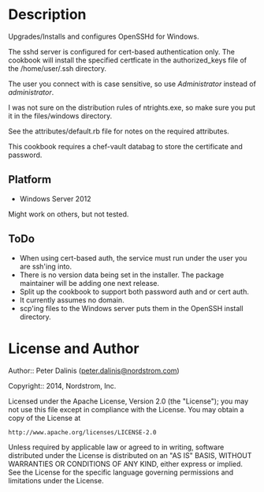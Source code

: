 Description
===========

Upgrades/Installs and configures OpenSSHd for Windows.

The sshd server is configured for cert-based authentication only. The cookbook will install the specified certficate in the authorized_keys file of the /home/user/.ssh directory.

The user you connect with is case sensitive, so use *Administrator* instead of *administrator*.

I was not sure on the distribution rules of ntrights.exe, so make sure you put it in the files/windows directory.

See the attributes/default.rb file for notes on the required attributes.

This cookbook requires a chef-vault databag to store the certificate and password.

Platform
--------

* Windows Server 2012

Might work on others, but not tested.

ToDo
----

- When using cert-based auth, the service must run under the user you are ssh'ing into.
- There is no version data being set in the installer. The package maintainer will be adding one next release.
- Split up the cookbook to support both password auth and or cert auth.
- It currently assumes no domain.
- scp'ing files to the Windows server puts them in the OpenSSH install directory.

License and Author
==================

Author:: Peter Dalinis (<peter.dalinis@nordstrom.com>)

Copyright:: 2014, Nordstrom, Inc.

Licensed under the Apache License, Version 2.0 (the "License");
you may not use this file except in compliance with the License.
You may obtain a copy of the License at

    http://www.apache.org/licenses/LICENSE-2.0
    
Unless required by applicable law or agreed to in writing, software
distributed under the License is distributed on an "AS IS" BASIS,
WITHOUT WARRANTIES OR CONDITIONS OF ANY KIND, either express or implied.
See the License for the specific language governing permissions and
limitations under the License.
